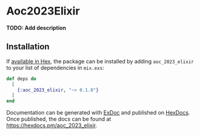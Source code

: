 # Aoc2023Elixir

**TODO: Add description**

## Installation

If [available in Hex](https://hex.pm/docs/publish), the package can be installed
by adding `aoc_2023_elixir` to your list of dependencies in `mix.exs`:

```elixir
def deps do
  [
    {:aoc_2023_elixir, "~> 0.1.0"}
  ]
end
```

Documentation can be generated with [ExDoc](https://github.com/elixir-lang/ex_doc)
and published on [HexDocs](https://hexdocs.pm). Once published, the docs can
be found at <https://hexdocs.pm/aoc_2023_elixir>.

